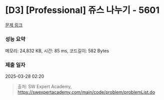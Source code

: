 # [D3] [Professional] 쥬스 나누기 - 5601 

[문제 링크](https://swexpertacademy.com/main/code/problem/problemDetail.do?contestProbId=AWXGAylqcdYDFAUo) 

### 성능 요약

메모리: 24,832 KB, 시간: 85 ms, 코드길이: 582 Bytes

### 제출 일자

2025-03-28 02:20



> 출처: SW Expert Academy, https://swexpertacademy.com/main/code/problem/problemList.do